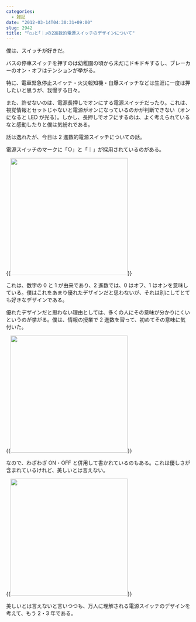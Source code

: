 ```yaml
---
categories:
  - 雑記
date: "2012-03-14T04:30:31+09:00"
slug: 2942
title: "｢○｣と｢｜｣の2進数的電源スイッチのデザインについて"
---
```


僕は、スイッチが好きだ。

バスの停車スイッチを押すのは幼稚園の頃から未だにドキドキするし、ブレーカーのオン・オフはテンションが挙がる。

特に、電車緊急停止スイッチ・火災報知機・自爆スイッチなどは生涯に一度は押したいと思うが、我慢する日々。

また、許せないのは、電源長押しでオンにする電源スイッチだったり。これは、視覚情報とセットじゃないと電源がオンになっているのかが判断できない（オンになると LED が光る）。しかし、長押しでオフにするのは、よく考えられているなと感動したりと僕は気紛れである。

話は逸れたが、今日は 2 進数的電源スイッチについての話。

電源スイッチのマークに「○」と「｜」が採用されているのがある。

{{<img alt="" src="/images/2012/03/2942_1.jpg" width="320" height="320">}}

これは、数字の 0 と 1 が由来であり、2 進数では、0 はオフ、1 はオンを意味している。僕はこれをあまり優れたデザインだと思わないが、それは別にしてとても好きなデザインである。

優れたデザインだと思わない理由としては、多くの人にその意味が分かりにくいというのが挙がる。僕は、情報の授業で 2 進数を習って、初めてその意味に気付いた。

{{<img alt="" src="/images/2012/03/2942_2.jpg" width="320" height="320">}}

なので、わざわざ ON・OFF と併用して書かれているのもある。これは優しさが含まれているけれど、美しいとは言えない。

{{<img alt="" src="/images/2012/03/2942_3.jpg" width="320" height="320">}}

美しいとは言えないと言いつつも、万人に理解される電源スイッチのデザインを考えて、もう 2・3 年である。
